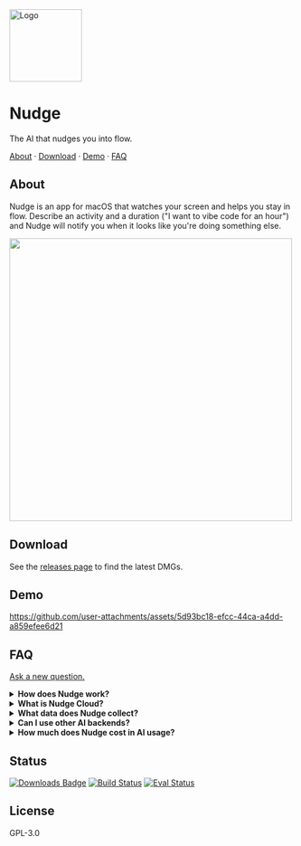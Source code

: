 <img src="https://github.com/user-attachments/assets/1ae2fe14-c93f-4bfe-8d66-aa59046343ad" width="128" alt="Logo" />

# Nudge

The AI that nudges you into flow.

<p align="left">
  <a href="#about">About</a>
  ·
  <a href="#download">Download</a>
  ·
  <a href="#demo">Demo</a>
  ·
  <a href="#faq">FAQ</a>
</p>
</p>

## About

Nudge is an app for macOS that watches your screen and helps you stay in flow. Describe an activity and a duration ("I want to vibe code for an hour") and Nudge will notify you when it looks like you're doing something else.

<p>
<img src="https://github.com/user-attachments/assets/ca091ed8-d4c7-4e53-9570-6db4f4b34f6a" width="500" />
</p>

## Download

See the [releases page](https://github.com/felipap/nudge/releases/latest) to find the latest DMGs.

## Demo

https://github.com/user-attachments/assets/5d93bc18-efcc-44ca-a4dd-a859efee6d21

## FAQ

[Ask a new question.](https://github.com/felipap/nudge/discussions/new/choose)

<details>
  <summary>
    <strong>How does Nudge work?</strong>
  </summary>
  <p>
    During a focus session, Nudge takes screenshots every minute and asks a multimodal AI (e.g., GPT-4o-mini) whether you're doing the activity you chose for that session. When it detects you're distracted, Nudge sends you a notification.
  </p>
  <p>
    You can read the detection code at <a href="https://github.com/felipap/nudge/blob/main/src/ai/openai/assess-capture/index.ts">/main/src/ai/openai/assess-capture/index.ts</a>.
  </p>
</details>
<details>
  <summary>
    <strong>What is Nudge Cloud?</strong>
  </summary>
  <p>
    By default, Nudge sends screenshots directly to OpenAI using your API key. If you don't have an OpenAI key, you can use "Nudge Cloud," which proxies requests through **nudge.fyi**.
  </p>
  <p>
    Screenshots may contain sensitive data, but I don't retain or observe them. I only host this server to make Nudge accessible to non-technical users.
  </p>
  <p>
    You can contact me at felipe AT portalform.com with any questions or concerns.
  </p>
</details>
<details>
  <summary>
    <strong>What data does Nudge collect?</strong>
  </summary>
  <p>
    <strong>With Nudge Cloud:</strong> Nudge Cloud acts as a proxy server and doesn't collect any screenshot or session activity data. We save request headers to prevent abuse, as the server is currently free up to 20 session-hours a month. (I'm eating the cost for the sake of this experiment.)
  </p>
  <p>
    <strong>Without Nudge Cloud:</strong> Data is exchanged directly with OpenAI. The data sent to GPT-4o may be accessible by the owner of the API key you enter.
  </p>
  <p>
    Error tracking: We use <a href="https://sentry.io" target="_blank">Sentry</a> for crashes and telemetry, but <a href="https://docs.sentry.io/platforms/javascript/configuration/options/#sendDefaultPii" target="_blank">we don't collect PII as far as I know</a>. I will consider making this optional in future versions.
  </p>
</details>
<details>
  <summary>
    <strong>Can I use other AI backends?</strong>
  </summary>
  <p>
    Not yet, but I'll add support if there's demand. <a href="https://github.com/felipap/nudge/discussions/new">Start a discussion to request specific providers.</a>
  </p>
</details>
<details>
  <summary>
    <strong>How much does Nudge cost in AI usage?</strong>
  </summary>
  <p>
    Costs depend on the model you use, your screen size, and capture frequency.
  </p>
  <p>
    During testing on July 2nd, 2025: a 1470x956 Mac screenshot used ~14k input tokens in GPT-4o-mini. At default settings (1-minute capture frequency), this works out to $0.002 per minute that Nudge is active, or about $0.12 per hour.
  </p>
  <p>
    I'm looking for ways to reduce these costs. If you have ideas, <a href="https://github.com/felipap/nudge/discussions/new">start a discussion.</a>
  </p>
</details>

## Status

[![Downloads Badge](https://img.shields.io/github/downloads/felipap/nudge/total.svg?color=green)](https://tooomm.github.io/github-release-stats/?username=felipap&repository=nudge)
[![Build Status](https://img.shields.io/github/actions/workflow/status/felipap/nudge/test.yml)](https://github.com/felipap/nudge/actions)
[![Eval Status](https://img.shields.io/github/actions/workflow/status/felipap/nudge/evals.yml?color=orange&label=evals)](https://github.com/felipap/nudge/actions)

## License

GPL-3.0
